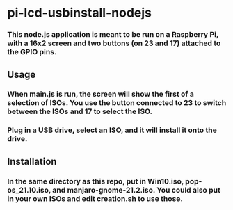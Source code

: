 # pi-lcd-usbinstall-nodejs

### This node.js application is meant to be run on a Raspberry Pi, with a 16x2 screen and two buttons (on 23 and 17) attached to the GPIO pins.

## Usage

### When main.js is run, the screen will show the first of a selection of ISOs. You use the button connected to 23 to switch between the ISOs and 17 to select the ISO.

### Plug in a USB drive, select an ISO, and it will install it onto the drive.

## Installation

### In the same directory as this repo, put in Win10.iso, pop-os_21.10.iso, and manjaro-gnome-21.2.iso. You could also put in your own ISOs and edit creation.sh to use those.
